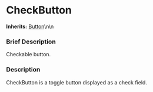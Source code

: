 #  CheckButton  
**Inherits:** [Button](class_button)\\n\\n
###  Brief Description  
Checkable button.

###  Description  
CheckButton is a toggle button displayed as a check field.
